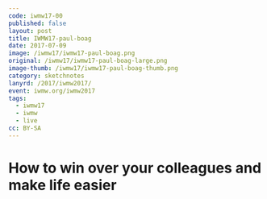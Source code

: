 ```yaml
---
code: iwmw17-00
published: false
layout: post
title: IWMW17-paul-boag
date: 2017-07-09
image: /iwmw17/iwmw17-paul-boag.png
original: /iwmw17/iwmw17-paul-boag-large.png
image-thumb: /iwmw17/iwmw17-paul-boag-thumb.png
category: sketchnotes
lanyrd: /2017/iwmw2017/
event: iwmw.org/iwmw2017
tags:
  - iwmw17
  - iwmw
  - live
cc: BY-SA
---
```


# How to win over your colleagues and make life easier
